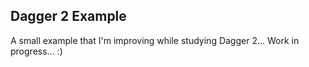 ## Dagger 2 Example

A small example that I'm improving while studying Dagger 2... Work in progress... :)